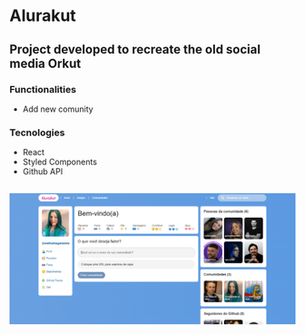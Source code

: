 # Alurakut
## Project developed to recreate the old social media Orkut

### Functionalities
- Add new comunity

### Tecnologies
- React
- Styled Components
- Github API

##
![](alurakut.png)
